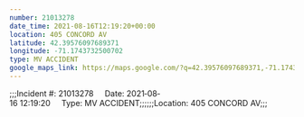 ```yaml
---
number: 21013278
date_time: 2021-08-16T12:19:20+00:00
location: 405 CONCORD AV
latitude: 42.39576097689371
longitude: -71.1743732500702
type: MV ACCIDENT
google_maps_link: https://maps.google.com/?q=42.39576097689371,-71.1743732500702
---
```


;;;Incident #: 21013278     Date: 2021‐08‐16 12:19:20     Type: MV ACCIDENT;;;;;;Location: 405 CONCORD AV;;;
